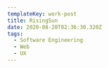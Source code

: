 ```yaml
---
templateKey: work-post
title: RisingSun
date: 2020-08-20T02:36:30.320Z
tags:
  - Software Engineering
  - Web
  - UX
---
```


